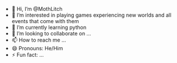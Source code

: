 - 👋 Hi, I’m @MothLitch
- 👀 I’m interested in playing games experiencing new worlds and all events that come with them
- 🌱 I’m currently learning python
- 💞️ I’m looking to collaborate on ...
- 📫 How to reach me ...
- 😄 Pronouns: He/Him
- ⚡ Fun fact: ...

<!---
MothLitch/MothLitch is a ✨ special ✨ repository because its `README.md` (this file) appears on your GitHub profile.
You can click the Preview link to take a look at your changes.
--->
